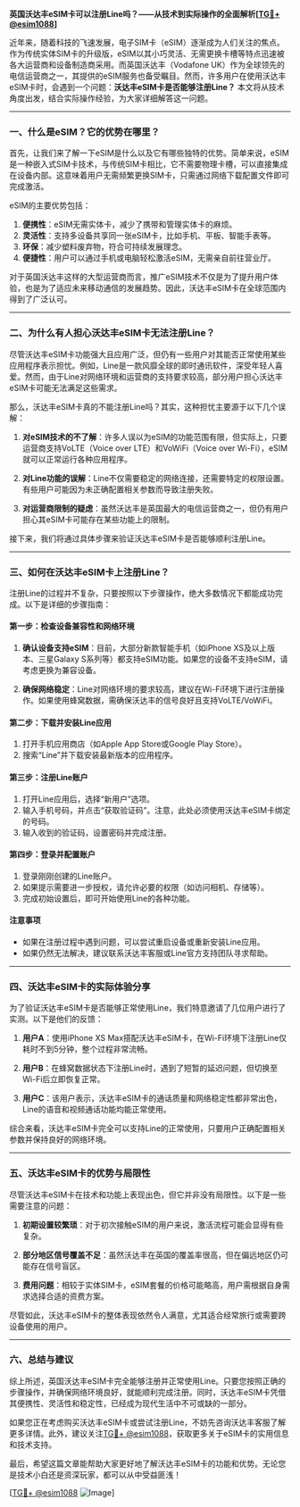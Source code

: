 **英国沃达丰eSIM卡可以注册Line吗？——从技术到实际操作的全面解析[[TG💪+ @esim1088](https://t.me/s/esim1088)]**

近年来，随着科技的飞速发展，电子SIM卡（eSIM）逐渐成为人们关注的焦点。作为传统实体SIM卡的升级版，eSIM以其小巧灵活、无需更换卡槽等特点迅速被各大运营商和设备制造商采用。而英国沃达丰（Vodafone UK）作为全球领先的电信运营商之一，其提供的eSIM服务也备受瞩目。然而，许多用户在使用沃达丰eSIM卡时，会遇到一个问题：**沃达丰eSIM卡是否能够注册Line？** 本文将从技术角度出发，结合实际操作经验，为大家详细解答这一问题。

---

### 一、什么是eSIM？它的优势在哪里？

首先，让我们来了解一下eSIM是什么以及它有哪些独特的优势。简单来说，eSIM是一种嵌入式SIM卡技术，与传统SIM卡相比，它不需要物理卡槽，可以直接集成在设备内部。这意味着用户无需频繁更换SIM卡，只需通过网络下载配置文件即可完成激活。

eSIM的主要优势包括：

1. **便携性**：eSIM无需实体卡，减少了携带和管理实体卡的麻烦。
2. **灵活性**：支持多设备共享同一张eSIM卡，比如手机、平板、智能手表等。
3. **环保**：减少塑料废弃物，符合可持续发展理念。
4. **便捷性**：用户可以通过手机或电脑轻松激活eSIM，无需亲自前往营业厅。

对于英国沃达丰这样的大型运营商而言，推广eSIM技术不仅是为了提升用户体验，也是为了适应未来移动通信的发展趋势。因此，沃达丰eSIM卡在全球范围内得到了广泛认可。

---

### 二、为什么有人担心沃达丰eSIM卡无法注册Line？

尽管沃达丰eSIM卡功能强大且应用广泛，但仍有一些用户对其能否正常使用某些应用程序表示担忧。例如，Line是一款风靡全球的即时通讯软件，深受年轻人喜爱。然而，由于Line对网络环境和运营商的支持要求较高，部分用户担心沃达丰eSIM卡可能无法满足这些需求。

那么，沃达丰eSIM卡真的不能注册Line吗？其实，这种担忧主要源于以下几个误解：

1. **对eSIM技术的不了解**：许多人误以为eSIM的功能范围有限，但实际上，只要运营商支持VoLTE（Voice over LTE）和VoWiFi（Voice over Wi-Fi），eSIM就可以正常运行各种应用程序。
   
2. **对Line功能的误解**：Line不仅需要稳定的网络连接，还需要特定的权限设置。有些用户可能因为未正确配置相关参数而导致注册失败。

3. **对运营商限制的疑虑**：虽然沃达丰是英国最大的电信运营商之一，但仍有用户担心其eSIM卡可能存在某些功能上的限制。

接下来，我们将通过具体步骤来验证沃达丰eSIM卡是否能够顺利注册Line。

---

### 三、如何在沃达丰eSIM卡上注册Line？

注册Line的过程并不复杂，只要按照以下步骤操作，绝大多数情况下都能成功完成。以下是详细的步骤指南：

#### 第一步：检查设备兼容性和网络环境

1. **确认设备支持eSIM**：目前，大部分新款智能手机（如iPhone XS及以上版本、三星Galaxy S系列等）都支持eSIM功能。如果您的设备不支持eSIM，请考虑更换为兼容设备。
   
2. **确保网络稳定**：Line对网络环境的要求较高，建议在Wi-Fi环境下进行注册操作。如果使用蜂窝数据，需确保沃达丰的信号良好且支持VoLTE/VoWiFi。

#### 第二步：下载并安装Line应用

1. 打开手机应用商店（如Apple App Store或Google Play Store）。
2. 搜索“Line”并下载安装最新版本的应用程序。

#### 第三步：注册Line账户

1. 打开Line应用后，选择“新用户”选项。
2. 输入手机号码，并点击“获取验证码”。注意，此处必须使用沃达丰eSIM卡绑定的号码。
3. 输入收到的验证码，设置密码并完成注册。

#### 第四步：登录并配置账户

1. 登录刚刚创建的Line账户。
2. 如果提示需要进一步授权，请允许必要的权限（如访问相机、存储等）。
3. 完成初始设置后，即可开始使用Line的各种功能。

#### 注意事项

- 如果在注册过程中遇到问题，可以尝试重启设备或重新安装Line应用。
- 如果仍然无法解决，建议联系沃达丰客服或Line官方支持团队寻求帮助。

---

### 四、沃达丰eSIM卡的实际体验分享

为了验证沃达丰eSIM卡是否能够正常使用Line，我们特意邀请了几位用户进行了实测。以下是他们的反馈：

1. **用户A**：使用iPhone XS Max搭配沃达丰eSIM卡，在Wi-Fi环境下注册Line仅耗时不到5分钟，整个过程非常流畅。
   
2. **用户B**：在蜂窝数据状态下注册Line时，遇到了短暂的延迟问题，但切换至Wi-Fi后立即恢复正常。

3. **用户C**：该用户表示，沃达丰eSIM卡的通话质量和网络稳定性都非常出色，Line的语音和视频通话功能均能正常使用。

综合来看，沃达丰eSIM卡完全可以支持Line的正常使用，只要用户正确配置相关参数并保持良好的网络环境。

---

### 五、沃达丰eSIM卡的优势与局限性

尽管沃达丰eSIM卡在技术和功能上表现出色，但它并非没有局限性。以下是一些需要注意的问题：

1. **初期设置较繁琐**：对于初次接触eSIM的用户来说，激活流程可能会显得有些复杂。
   
2. **部分地区信号覆盖不足**：虽然沃达丰在英国的覆盖率很高，但在偏远地区仍可能存在信号盲区。

3. **费用问题**：相较于实体SIM卡，eSIM套餐的价格可能略高，用户需根据自身需求选择合适的资费方案。

尽管如此，沃达丰eSIM卡的整体表现依然令人满意，尤其适合经常旅行或需要跨设备使用的用户。

---

### 六、总结与建议

综上所述，英国沃达丰eSIM卡完全能够注册并正常使用Line。只要您按照正确的步骤操作，并确保网络环境良好，就能顺利完成注册。同时，沃达丰eSIM卡凭借其便携性、灵活性和稳定性，已经成为现代生活中不可或缺的一部分。

如果您正在考虑购买沃达丰eSIM卡或尝试注册Line，不妨先咨询沃达丰客服了解更多详情。此外，建议关注[TG💪+ @esim1088](https://t.me/s/esim1088)，获取更多关于eSIM卡的实用信息和技术支持。

最后，希望这篇文章能帮助大家更好地了解沃达丰eSIM卡的功能和优势。无论您是技术小白还是资深玩家，都可以从中受益匪浅！

[[TG💪+ @esim1088](https://t.me/s/esim1088) ![Image](https://i.postimg.cc/4NQfJmqS/Snipaste-2025-05-13-00-14-12.png)]